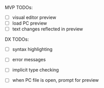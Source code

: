 MVP TODOs:

- [ ] visual editor preview
- [ ] load PC preview
- [ ] text changes reflected in preview

DX TODOs:

- [ ] syntax highlighting
- [ ] error messages
- [ ] implicit type checking
- [ ] when PC file is open, prompt for preview
 